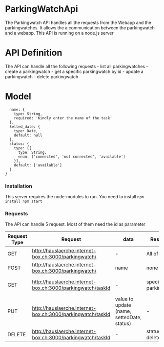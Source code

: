 # ParkingWatchApi

The Parkingwatch API handles all the requests from the Webapp and the parkingwatches. It allows the a communication between the parkingwatch and a webapp. This API is running on a node.js server
# API Definition
The API can handle all the following requests
    - list all parkingwatches
    - create a parkingwatch
    - get a specific parkingwatch by id
    - update a parkingwatch
    - delete parkingwatch
# Model

```
  name: {
    type: String,
    required: 'Kindly enter the name of the task'
  },
  Setted_date: {
    type: Date,
    default: null
  },
  status: {
    type: [{
      type: String,
      enum: ['connected', 'not connected', 'available']
    }],
    default: ['available']
  }
}
```

### Installation
This server requires the node-modules to run. You need to install 
``` npm install npm start ```

### Requests
The API can handle 5 request. Most of them need the id as parameter

| Request Type | Request | data | Response | Notes |
| ------ | ------ |------ |------ |------ |
| GET | http://hauslaerche.internet-box.ch:3000/parkingwatch/ | - | All of the db| all datasets| 
|POST| http://hauslaerche.internet-box.ch:3000/parkingwatch/ | name | none | creating a new dataset| 
|GET | http://hauslaerche.internet-box.ch:3000/parkingwatch/taskId |-| specific parkingwatch|get all of a specific parkingwatch| 
|PUT | http://hauslaerche.internet-box.ch:3000/parkingwatch/taskId| value to update (name, settedDate, status)| -|Update method|
|DELETE | http://hauslaerche.internet-box.ch:3000/parkingwatch/taskId |- |status of the delete |deleting a dataset|  
